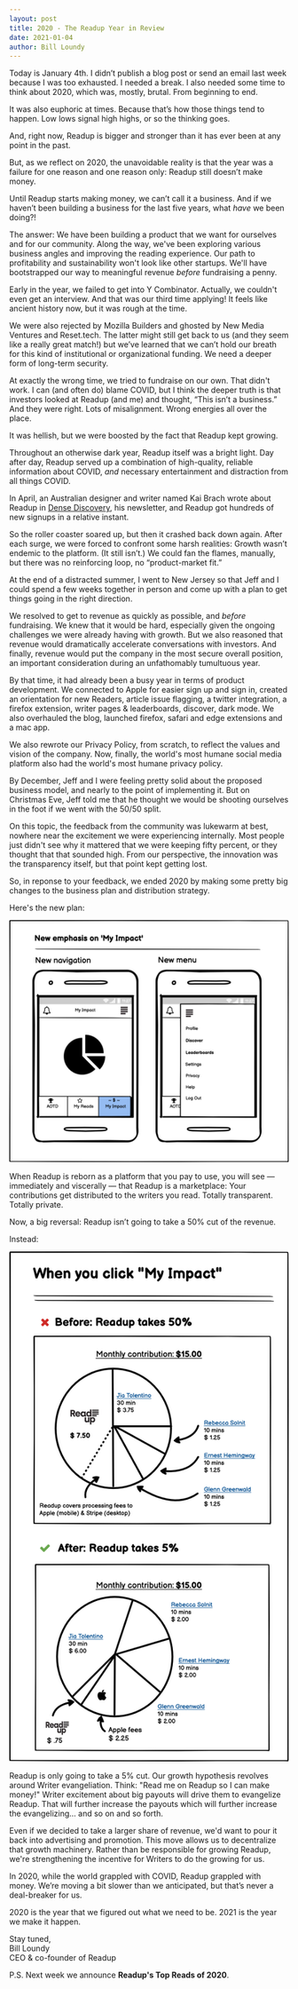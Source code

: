 ```yaml
---
layout: post
title: 2020 - The Readup Year in Review
date: 2021-01-04
author: Bill Loundy
---
```

Today is January 4th. I didn’t publish a blog post or send an email last week because I was too exhausted. I needed a break. I also needed some time to think about 2020, which was, mostly, brutal. From beginning to end. 

It was also euphoric at times. Because that’s how those things tend to happen. Low lows signal high highs, or so the thinking goes. 

And, right now, Readup is bigger and stronger than it has ever been at any point in the past.

But, as we reflect on 2020, the unavoidable reality is that the year was a failure for one reason and one reason only: Readup still doesn’t make money. 

Until Readup starts making money, we can’t call it a business. And if we haven’t been building a business for the last five years, what _have_ we been doing?!

The answer: We have been building a product that we want for ourselves and for our community. Along the way, we've been exploring various business angles and improving the reading experience. Our path to profitability and sustainability won't look like other startups. We'll have bootstrapped our way to meaningful revenue _before_ fundraising a penny. 

Early in the year, we failed to get into Y Combinator. Actually, we couldn't even get an interview. And that was our third time applying! It feels like ancient history now, but it was rough at the time. 

We were also rejected by Mozilla Builders and ghosted by New Media Ventures and Reset.tech. The latter might still get back to us (and they seem like a really great match!) but we’ve learned that we can’t hold our breath for this kind of institutional or organizational funding. We need a deeper form of long-term security. 

At exactly the wrong time, we tried to fundraise on our own. That didn't work. I can (and often do) blame COVID, but I think the deeper truth is that investors looked at Readup (and me) and thought, “This isn’t a business.” And they were right. Lots of misalignment. Wrong energies all over the place. 

It was hellish, but we were boosted by the fact that Readup kept growing. 

Throughout an otherwise dark year, Readup itself was a bright light. Day after day, Readup served up a combination of high-quality, reliable information about COVID, _and_ necessary entertainment and distraction from all things COVID.

In April, an Australian designer and writer named Kai Brach wrote about Readup in [Dense Discovery](https://www.densediscovery.com/), his newsletter, and Readup got hundreds of new signups in a relative instant. 

So the roller coaster soared up, but then it crashed back down again. After each surge, we were forced to confront some harsh realities: Growth wasn’t endemic to the platform. (It still isn’t.) We could fan the flames, manually, but there was no reinforcing loop, no “product-market fit.”

At the end of a distracted summer, I went to New Jersey so that Jeff and I could spend a few weeks together in person and come up with a plan to get things going in the right direction. 

We resolved to get to revenue as quickly as possible, and *before* fundraising. We knew that it would be hard, especially given the ongoing challenges we were already having with growth. But we also reasoned that revenue would dramatically accelerate conversations with investors. And finally, revenue would put the company in the most secure overall position, an important consideration during an unfathomably tumultuous year.

By that time, it had already been a busy year in terms of product development. We connected to Apple for easier sign up and sign in, created an orientation for new Readers, article issue flagging, a twitter integration, a firefox extension, writer pages & leaderboards, discover, dark mode. We also overhauled the blog, launched firefox, safari and edge extensions and a mac app.

We also rewrote our Privacy Policy, from scratch, to reflect the values and vision of the company. Now, finally, the world's most humane social media platform also had the world's most humane privacy policy. 

By December, Jeff and I were feeling pretty solid about the proposed business model, and nearly to the point of implementing it. But on Christmas Eve, Jeff told me that he thought we would be shooting ourselves in the foot if we went with the 50/50 split. 

On this topic, the feedback from the community was lukewarm at best, nowhere near the excitement we were experiencing internally. Most people just didn't see why it mattered that we were keeping fifty percent, or they thought that that sounded high. From our perspective, the innovation was the transparency itself, but that point kept getting lost.

So, in reponse to your feedback, we ended 2020 by making some pretty big changes to the business plan and distribution strategy. 

Here's the new plan: 

![pics](/pics/nav.png)

When Readup is reborn as a platform that you pay to use, you will see — immediately and viscerally — that Readup is a marketplace: Your contributions get distributed to the writers you read. Totally transparent. Totally private. 

Now, a big reversal: Readup isn’t going to take a 50% cut of the revenue.

Instead:

![pics](/pics/rev.png)

Readup is only going to take a 5% cut. Our growth hypothesis revolves around Writer evangeliation. Think: "Read me on Readup so I can make money!" Writer excitement about big payouts will drive them to evangelize Readup. That will further increase the payouts which will further increase the evangelizing... and so on and so forth.

Even if we decided to take a larger share of revenue, we'd want to pour it back into advertising and promotion. This move allows us to decentralize that growth machinery. Rather than be responsible for growing Readup, we're strengthening the incentive for Writers to do the growing for us.

In 2020, while the world grappled with COVID, Readup grappled with money. We’re moving a bit slower than we anticipated, but that’s never a deal-breaker for us.

2020 is the year that we figured out what we need to be. 2021 is the year we make it happen.

Stay tuned,  
Bill Loundy  
CEO & co-founder of Readup

P.S. Next week we announce **Readup's Top Reads of 2020**. 